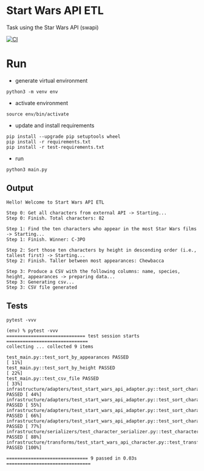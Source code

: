 # Start Wars API ETL

Task using the Star Wars API (swapi)

[![CI](https://github.com/txemac/start_wars_api_etl/actions/workflows/ci.yml/badge.svg?branch=main)](https://github.com/txemac/start_wars_api_etl/actions/workflows/ci.yml)

# Run

- generate virtual environment

```shell
python3 -m venv env
```

- activate environment

```shell
source env/bin/activate
```

- update and install requirements

```shell
pip install --upgrade pip setuptools wheel
pip install -r requirements.txt
pip install -r test-requirements.txt 
```

- run

```shell
python3 main.py
```

## Output

```text
Hello! Welcome to Start Wars API ETL

Step 0: Get all characters from external API -> Starting...
Step 0: Finish. Total characters: 82

Step 1: Find the ten characters who appear in the most Star Wars films -> Starting...
Step 1: Finish. Winner: C-3PO

Step 2: Sort those ten characters by height in descending order (i.e., tallest first) -> Starting...
Step 2: Finish. Taller between most appearances: Chewbacca

Step 3: Produce a CSV with the following columns: name, species, height, appearances -> preparing data...
Step 3: Generating csv...
Step 3: CSV file generated
```

## Tests

```shell
pytest -vvv
```

```text
(env) % pytest -vvv
============================= test session starts ==============================
collecting ... collected 9 items

test_main.py::test_sort_by_appearances PASSED                            [ 11%]
test_main.py::test_sort_by_height PASSED                                 [ 22%]
test_main.py::test_csv_file PASSED                                       [ 33%]
infrastructure/adapters/test_start_wars_api_adapter.py::test_sort_characters_by_appearances_ok PASSED [ 44%]
infrastructure/adapters/test_start_wars_api_adapter.py::test_sort_characters_by_appearances_with_limit PASSED [ 55%]
infrastructure/adapters/test_start_wars_api_adapter.py::test_sort_characters_taller_ok PASSED [ 66%]
infrastructure/adapters/test_start_wars_api_adapter.py::test_sort_characters_taller_with_limit PASSED [ 77%]
infrastructure/serializers/test_character_serializer.py::test_character_serializer PASSED [ 88%]
infrastructure/transforms/test_start_wars_api_character.py::test_transform PASSED [100%]

============================== 9 passed in 0.03s ===============================
```
